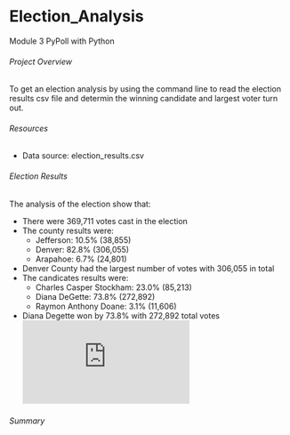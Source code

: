 # Election_Analysis
Module 3 PyPoll with Python
###### Project Overview
To get an election analysis by using the command line to read the election results csv file and determin the winning candidate and largest voter turn out.
###### Resources
- Data source: election_results.csv
###### Election Results
The analysis of the election show that:
- There were 369,711 votes cast in the election
- The county results were:
    - Jefferson: 10.5% (38,855)
    - Denver: 82.8% (306,055)
    - Arapahoe: 6.7% (24,801)
- Denver County had the largest number of votes with 306,055 in total
- The candicates results were:
    - Charles Casper Stockham: 23.0% (85,213)
    - Diana DeGette: 73.8% (272,892)
    - Raymon Anthony Doane: 3.1% (11,606)
- Diana Degette won by 73.8% with 272,892 total votes
![Election Results](https://github.com/robyndook/Election_Analysis/blob/5f5643b916f9aa37cbac9dc3bfd85ae6c9209442/Analysis/election_analysis.txt)
###### Summary



<!--
1. Overview of Election Audit: Explain the purpose of this election audit analysis.
2. [x]Election-Audit Results: Using a bulleted list, address the following election outcomes. Use images or examples of your code as support where necessary.
-[x]How many votes were cast in this congressional election?
-[x]Provide a breakdown of the number of votes and the percentage of total votes for each county in the precinct.
-[x]Which county had the largest number of votes?
-[x]Provide a breakdown of the number of votes and the percentage of the total votes each candidate received.
-[x]Which candidate won the election, what was their vote count, and what was their percentage of the total votes?
3. Election-Audit Summary: In a summary statement, provide a business proposal to the election commission on how this script can be used—with some modifications—for any election. Give at least two examples of how this script can be modified to be used for other elections.-->
